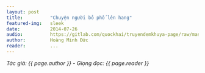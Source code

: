 ```yaml
---
layout: post
title:          "Chuyện người bỏ phố lên hang"
featured-img:   sleek
date:           2014-07-26
audio:          https://gitlab.com/quockhai/truyendemkhuya-page/raw/master/audio/2014_07_26.mp3 #2014_08_06.mp3
author:         Hoàng Minh Đức
reader:         ...
---
```


*Tác giả: {{ page.author }} - Giọng đọc: {{ page.reader }}*
